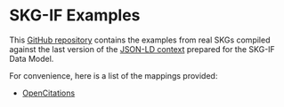 # SKG-IF Examples

This [GitHub repository](https://github.com/skg-if/examples) contains the examples from real SKGs compiled against the last version of the [JSON-LD context](https://w3id.org/skg-if/context/skg-if.json) prepared for the SKG-IF Data Model. 

For convenience, here is a list of the mappings provided:

- [OpenCitations](https://github.com/skg-if/examples/tree/main/OpenCitations)